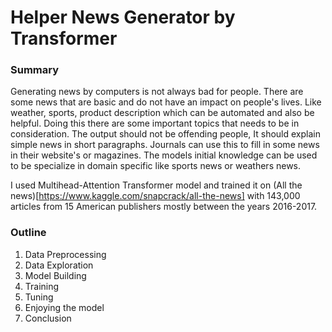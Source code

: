 # Helper News Generator by Transformer


### Summary

Generating news by computers is not always bad for people. There are some news that are basic and do not have an impact on people's lives. Like weather, sports, product description which can be automated and also be helpful. Doing this there are some important topics that needs to be in consideration. The output should not be offending people, It should explain simple news in short paragraphs. Journals can use this to fill in some news in their website's or magazines. The models initial knowledge can be used to be specialize in domain specific like sports news or weathers news.

I used Multihead-Attention Transformer model and trained it on (All the news)[https://www.kaggle.com/snapcrack/all-the-news] with 143,000 articles from 15 American publishers mostly between the years 2016-2017.

### Outline

1. Data Preprocessing
2. Data Exploration
3. Model Building
4. Training
5. Tuning
6. Enjoying the model
7. Conclusion
